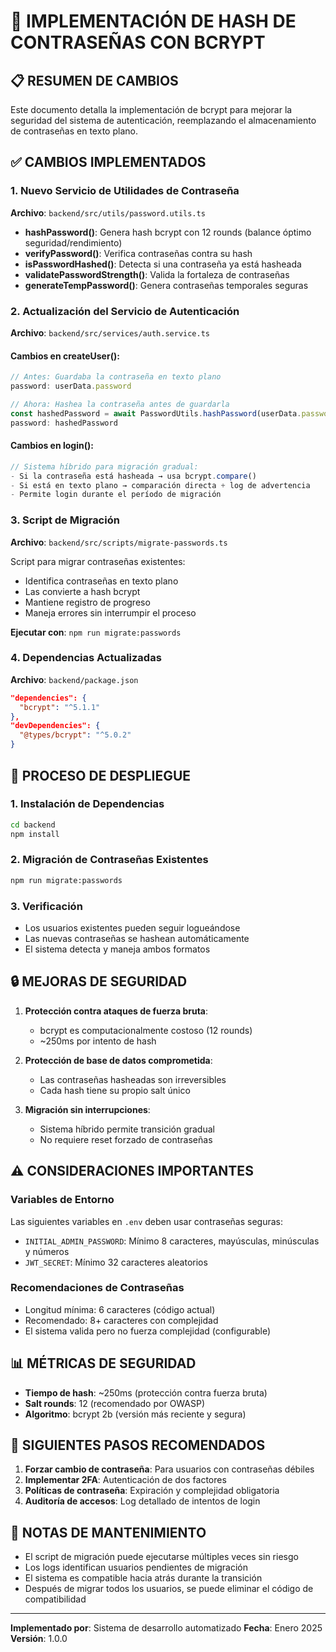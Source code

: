 # 🔐 IMPLEMENTACIÓN DE HASH DE CONTRASEÑAS CON BCRYPT

## 📋 RESUMEN DE CAMBIOS

Este documento detalla la implementación de bcrypt para mejorar la seguridad del sistema de autenticación, reemplazando el almacenamiento de contraseñas en texto plano.

## ✅ CAMBIOS IMPLEMENTADOS

### 1. **Nuevo Servicio de Utilidades de Contraseña**
**Archivo**: `backend/src/utils/password.utils.ts`

- **hashPassword()**: Genera hash bcrypt con 12 rounds (balance óptimo seguridad/rendimiento)
- **verifyPassword()**: Verifica contraseñas contra su hash
- **isPasswordHashed()**: Detecta si una contraseña ya está hasheada
- **validatePasswordStrength()**: Valida la fortaleza de contraseñas
- **generateTempPassword()**: Genera contraseñas temporales seguras

### 2. **Actualización del Servicio de Autenticación**
**Archivo**: `backend/src/services/auth.service.ts`

#### Cambios en createUser():
```typescript
// Antes: Guardaba la contraseña en texto plano
password: userData.password

// Ahora: Hashea la contraseña antes de guardarla
const hashedPassword = await PasswordUtils.hashPassword(userData.password);
password: hashedPassword
```

#### Cambios en login():
```typescript
// Sistema híbrido para migración gradual:
- Si la contraseña está hasheada → usa bcrypt.compare()
- Si está en texto plano → comparación directa + log de advertencia
- Permite login durante el período de migración
```

### 3. **Script de Migración**
**Archivo**: `backend/src/scripts/migrate-passwords.ts`

Script para migrar contraseñas existentes:
- Identifica contraseñas en texto plano
- Las convierte a hash bcrypt
- Mantiene registro de progreso
- Maneja errores sin interrumpir el proceso

**Ejecutar con**: `npm run migrate:passwords`

### 4. **Dependencias Actualizadas**
**Archivo**: `backend/package.json`

```json
"dependencies": {
  "bcrypt": "^5.1.1"
},
"devDependencies": {
  "@types/bcrypt": "^5.0.2"
}
```

## 🚀 PROCESO DE DESPLIEGUE

### 1. **Instalación de Dependencias**
```bash
cd backend
npm install
```

### 2. **Migración de Contraseñas Existentes**
```bash
npm run migrate:passwords
```

### 3. **Verificación**
- Los usuarios existentes pueden seguir logueándose
- Las nuevas contraseñas se hashean automáticamente
- El sistema detecta y maneja ambos formatos

## 🔒 MEJORAS DE SEGURIDAD

1. **Protección contra ataques de fuerza bruta**: 
   - bcrypt es computacionalmente costoso (12 rounds)
   - ~250ms por intento de hash

2. **Protección de base de datos comprometida**:
   - Las contraseñas hasheadas son irreversibles
   - Cada hash tiene su propio salt único

3. **Migración sin interrupciones**:
   - Sistema híbrido permite transición gradual
   - No requiere reset forzado de contraseñas

## ⚠️ CONSIDERACIONES IMPORTANTES

### Variables de Entorno
Las siguientes variables en `.env` deben usar contraseñas seguras:
- `INITIAL_ADMIN_PASSWORD`: Mínimo 8 caracteres, mayúsculas, minúsculas y números
- `JWT_SECRET`: Mínimo 32 caracteres aleatorios

### Recomendaciones de Contraseñas
- Longitud mínima: 6 caracteres (código actual)
- Recomendado: 8+ caracteres con complejidad
- El sistema valida pero no fuerza complejidad (configurable)

## 📊 MÉTRICAS DE SEGURIDAD

- **Tiempo de hash**: ~250ms (protección contra fuerza bruta)
- **Salt rounds**: 12 (recomendado por OWASP)
- **Algoritmo**: bcrypt 2b (versión más reciente y segura)

## 🔄 SIGUIENTES PASOS RECOMENDADOS

1. **Forzar cambio de contraseña**: Para usuarios con contraseñas débiles
2. **Implementar 2FA**: Autenticación de dos factores
3. **Políticas de contraseña**: Expiración y complejidad obligatoria
4. **Auditoría de accesos**: Log detallado de intentos de login

## 📝 NOTAS DE MANTENIMIENTO

- El script de migración puede ejecutarse múltiples veces sin riesgo
- Los logs identifican usuarios pendientes de migración
- El sistema es compatible hacia atrás durante la transición
- Después de migrar todos los usuarios, se puede eliminar el código de compatibilidad

---

**Implementado por**: Sistema de desarrollo automatizado
**Fecha**: Enero 2025
**Versión**: 1.0.0
